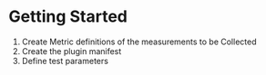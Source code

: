 Getting Started
===============

1. Create Metric definitions of the measurements to be Collected
2. Create the plugin manifest
3. Define test parameters

